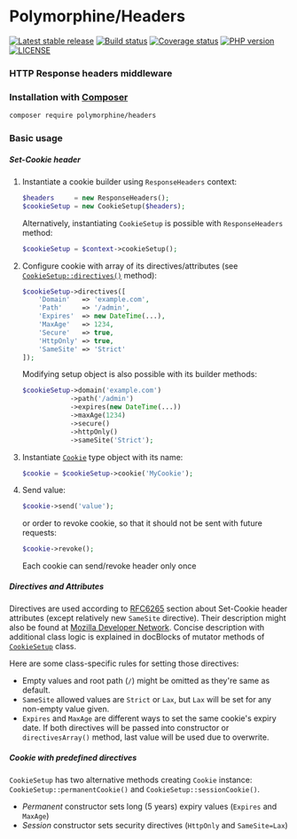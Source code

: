 # Polymorphine/Headers
[![Latest stable release](https://poser.pugx.org/polymorphine/headers/version)](https://packagist.org/packages/polymorphine/headers)
[![Build status](https://github.com/polymorphine/headers/workflows/build/badge.svg)](https://github.com/polymorphine/headers/actions)
[![Coverage status](https://coveralls.io/repos/github/polymorphine/headers/badge.svg?branch=develop)](https://coveralls.io/github/polymorphine/headers?branch=develop)
[![PHP version](https://img.shields.io/packagist/php-v/polymorphine/headers.svg)](https://packagist.org/packages/polymorphine/headers)
[![LICENSE](https://img.shields.io/github/license/polymorphine/headers.svg?color=blue)](LICENSE)
### HTTP Response headers middleware

### Installation with [Composer](https://getcomposer.org/)
```bash
composer require polymorphine/headers
```

### Basic usage

##### *Set-Cookie header*
1. Instantiate a cookie builder using `ResponseHeaders` context:
   ```php
   $headers     = new ResponseHeaders();
   $cookieSetup = new CookieSetup($headers);
   ```
   Alternatively, instantiating `CookieSetup` is possible with `ResponseHeaders` method:
   ```php
   $cookieSetup = $context->cookieSetup();
   ```
2. Configure cookie with array of its directives/attributes
   (see [`CookieSetup::directives()`](/src/Cookie/CookieSetup.php#L51) method):
   ```php
   $cookieSetup->directives([
       'Domain'   => 'example.com',
       'Path'     => '/admin',
       'Expires'  => new DateTime(...),
       'MaxAge'   => 1234,
       'Secure'   => true,
       'HttpOnly' => true,
       'SameSite' => 'Strict'
   ]);
   ```
   Modifying setup object is also possible with its builder methods:
   ```php
   $cookieSetup->domain('example.com')
               ->path('/admin')
               ->expires(new DateTime(...))
               ->maxAge(1234)
               ->secure()
               ->httpOnly()
               ->sameSite('Strict');
   ```
3. Instantiate [`Cookie`](/src/Cookie.php) type object with its name:
   ```php
   $cookie = $cookieSetup->cookie('MyCookie');
   ```
4. Send value:
   ```php
   $cookie->send('value');
   ```
   or order to revoke cookie, so that it should not be sent with future requests:   
   ```php
   $cookie->revoke();
   ```       
   Each cookie can send/revoke header only once

##### Directives and Attributes

Directives are used according to [RFC6265](https://tools.ietf.org/html/rfc6265#section-4.1.2)
section about Set-Cookie header attributes (except relatively new `SameSite` directive). Their
description might also be found at [Mozilla Developer Network](https://developer.mozilla.org/en-US/docs/Web/HTTP/Headers/Set-Cookie).
Concise description with additional class logic is explained in docBlocks of mutator methods
of [`CookieSetup`](src/Cookie/CookieSetup.php) class.

Here are some class-specific rules for setting those directives:
- Empty values and root path (`/`) might be omitted as they're same as default.
- `SameSite` allowed values are `Strict` or `Lax`, but `Lax` will be set for any non-empty value given.
- `Expires` and `MaxAge` are different ways to set the same cookie's expiry date.
  If both directives will be passed into constructor or `directivesArray()` method,
  last value will be used due to overwrite.

##### Cookie with predefined directives

`CookieSetup` has two alternative methods creating `Cookie` instance: `CookieSetup::permanentCookie()` and
`CookieSetup::sessionCookie()`.
- *Permanent* constructor sets long (5 years) expiry values (`Expires` and `MaxAge`) 
- *Session* constructor sets security directives (`HttpOnly` and `SameSite=Lax`)
